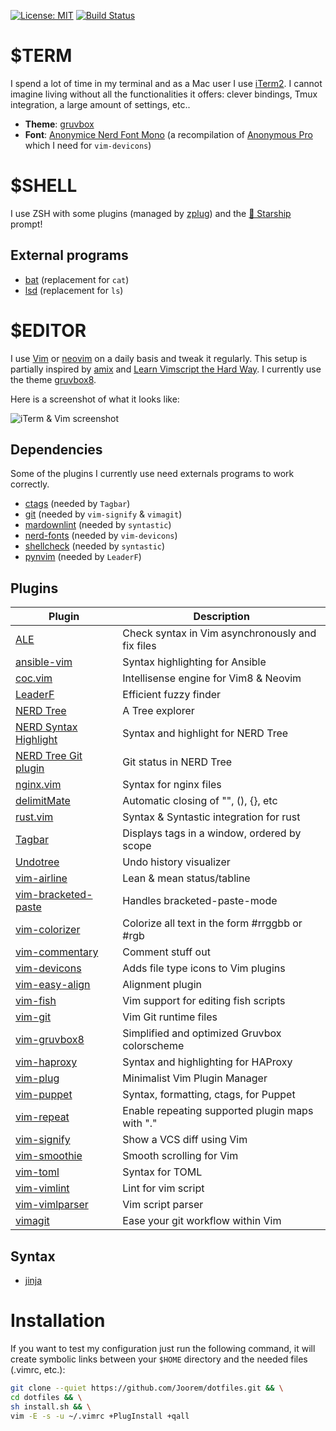 [![License: MIT](https://img.shields.io/badge/License-MIT-green.svg)](https://opensource.org/licenses/MIT)
[![Build Status](https://travis-ci.org/Joorem/dotfiles.svg?branch=master)](https://travis-ci.org/Joorem/dotfiles)

# $TERM

I spend a lot of time in my terminal and as a Mac user I use [iTerm2][29]. I cannot imagine living without all the functionalities it offers: clever bindings, Tmux integration, a large amount of settings, etc..

* **Theme**: [gruvbox][40]
* **Font**: [Anonymice Nerd Font Mono][41] (a recompilation of [Anonymous Pro][42] which I need for `vim-devicons`)

# $SHELL

I use ZSH with some plugins (managed by [zplug][zplug]) and the [🚀 Starship][starship] prompt!

## External programs

* [bat][bat] (replacement for `cat`)
* [lsd][lsd] (replacement for `ls`)

# $EDITOR

I use [Vim][8] or [neovim][nvim] on a daily basis and tweak it regularly. This setup is partially inspired by [amix][5] and [Learn Vimscript the Hard Way][12]. I currently use the theme [gruvbox8][45].

Here is a screenshot of what it looks like:

![iTerm & Vim screenshot](https://github.com/Joorem/dotfiles/wiki/img/iterm-vim-gruvbox.png)

## Dependencies

Some of the plugins I currently use need externals programs to work correctly.

* [ctags][39] (needed by `Tagbar`)
* [git][48] (needed by `vim-signify` & `vimagit`)
* [mardownlint][38] (needed by `syntastic`)
* [nerd-fonts][33] (needed by `vim-devicons`)
* [shellcheck][34] (needed by `syntastic`)
* [pynvim][49] (needed by `LeaderF`)

## Plugins

| Plugin                      | Description                                      |
| --------------------------- | ------------------------------------------------ |
| [ALE][15]                   | Check syntax in Vim asynchronously and fix files |
| [ansible-vim][25]           | Syntax highlighting for Ansible                  |
| [coc.vim][vim-coc]          | Intellisense engine for Vim8 & Neovim            |
| [LeaderF][11]               | Efficient fuzzy finder                           |
| [NERD Tree][2]              | A Tree explorer                                  |
| [NERD Syntax Highlight][36] | Syntax and highlight for NERD Tree               |
| [NERD Tree Git plugin][20]  | Git status in NERD Tree                          |
| [nginx.vim][nginx]          | Syntax for nginx files                           |
| [delimitMate][19]           | Automatic closing of "", (), {}, etc             |
| [rust.vim][26]              | Syntax & Syntastic integration for rust          |
| [Tagbar][22]                | Displays tags in a window, ordered by scope      |
| [Undotree][24]              | Undo history visualizer                          |
| [vim-airline][1]            | Lean & mean status/tabline                       |
| [vim-bracketed-paste][13]   | Handles bracketed-paste-mode                     |
| [vim-colorizer][47]         | Colorize all text in the form #rrggbb or #rgb    |
| [vim-commentary][28]        | Comment stuff out                                |
| [vim-devicons][37]          | Adds file type icons to Vim plugins              |
| [vim-easy-align][3]         | Alignment plugin                                 |
| [vim-fish][44]              | Vim support for editing fish scripts             |
| [vim-git][30]               | Vim Git runtime files                            |
| [vim-gruvbox8][45]          | Simplified and optimized Gruvbox colorscheme     |
| [vim-haproxy][vim-haproxy]  | Syntax and highlighting for HAProxy              |
| [vim-plug][6]               | Minimalist Vim Plugin Manager                    |
| [vim-puppet][14]            | Syntax, formatting, ctags, for Puppet            |
| [vim-repeat][30]            | Enable repeating supported plugin maps with "."  |
| [vim-signify][23]           | Show a VCS diff using Vim                        |
| [vim-smoothie][46]          | Smooth scrolling for Vim                         |
| [vim-toml][35]              | Syntax for TOML                                  |
| [vim-vimlint][27]           | Lint for vim script                              |
| [vim-vimlparser][31]        | Vim script parser                                |
| [vimagit][21]               | Ease your git workflow within Vim                |

## Syntax

* [jinja][18]

# Installation

If you want to test my configuration just run the following command, it will create symbolic links between your `$HOME` directory and the needed files (.vimrc, etc.):

```sh
git clone --quiet https://github.com/Joorem/dotfiles.git && \
cd dotfiles && \
sh install.sh && \
vim -E -s -u ~/.vimrc +PlugInstall +qall
```

[1]:https://github.com/vim-airline/vim-airline
[2]:https://github.com/scrooloose/nerdtree
[3]:https://github.com/junegunn/vim-easy-align
[4]:https://github.com/morhetz/gruvbox
[5]:https://github.com/amix/vimrc
[6]:https://github.com/junegunn/vim-plug
[8]:https://vim.sourceforge.io
[9]:https://github.com/olivierverdier/zsh-git-prompt
[10]:http://hg.nginx.org/nginx/raw-file/tip/contrib/vim/syntax/nginx.vim
[11]:https://github.com/Yggdroot/LeaderF
[12]:http://learnvimscriptthehardway.stevelosh.com
[13]:https://github.com/ConradIrwin/vim-bracketed-paste
[14]:https://github.com/rodjek/vim-puppet
[15]:https://github.com/w0rp/ale
[17]:https://github.com/haproxy/haproxy/blob/master/contrib/syntax-highlight/haproxy.vim
[18]:https://www.vim.org/scripts/script.php?script_id=1856
[19]:https://github.com/Raimondi/delimitMate
[20]:https://github.com/Xuyuanp/nerdtree-git-plugin
[21]:https://github.com/jreybert/vimagit
[22]:https://github.com/majutsushi/tagbar
[23]:https://github.com/junegunn/vim-easy-align
[24]:https://github.com/mbbill/undotree
[25]:https://github.com/pearofducks/ansible-vim
[26]:https://github.com/rust-lang/rust.vim
[27]:https://github.com/syngan/vim-vimlint
[28]:https://github.com/tpope/vim-commentary
[29]:https://www.iterm2.com
[30]:https://github.com/tpope/vim-repeat
[31]:https://github.com/vim-jp/vim-vimlparser
[33]:https://github.com/ryanoasis/nerd-fonts
[34]:https://github.com/koalaman/shellcheck
[35]:https://github.com/cespare/vim-toml
[36]:https://github.com/tiagofumo/vim-nerdtree-syntax-highlight
[37]:https://github.com/ryanoasis/vim-devicons
[38]:https://github.com/markdownlint/markdownlint
[39]:https://github.com/universal-ctags/ctags
[40]:https://github.com/morhetz/gruvbox-contrib/tree/master/iterm2
[41]:https://github.com/ryanoasis/nerd-fonts/blob/master/patched-fonts/AnonymousPro/complete/Anonymice%20Nerd%20Font%20Complete%20Mono.ttf
[42]:https://www.marksimonson.com/fonts/view/anonymous-pro
[43]:https://fishshell.com
[44]:https://github.com/dag/vim-fish
[45]:https://github.com/lifepillar/vim-gruvbox8
[46]:https://github.com/psliwka/vim-smoothie
[47]:https://github.com/lilydjwg/colorizer
[48]:https://git-scm.com
[49]:https://github.com/neovim/neovim/wiki/FAQ#python-support-isnt-working
[bat]:https://github.com/sharkdp/bat
[lsd]:https://github.com/Peltoche/lsd
[nvim]:https://github.com/neovim/neovim
[nginx]:https://github.com/chr4/nginx.vim
[starship]:https://github.com/starship/starship
[vim-coc]:https://github.com/neoclide/coc.nvim
[vim-haproxy]:https://github.com/Joorem/vim-haproxy
[zplug]:https://github.com/zplug/zplug
